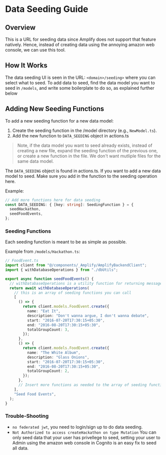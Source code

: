 # Data Seeding Guide

## Overview

This is a URL for seeding data since Amplify does not support that feature natively. Hence, instead of creating data using the annoying amazon web console, we can use this tool.

## How It Works

The data seeding UI is seen in the URL:
`<domain>/seeding>`
where you can select what to seed. To add data to seed, find the data model you want to seed in `/models`, and write some boilerplate to do so, as explained further below

## Adding New Seeding Functions

To add a new seeding function for a new data model:

1. Create the seeding function in the /model directory (e.g., `NewModel.ts`).
2. Add the new function to `DATA_SEEDING` object in actions.ts

> Note, if the data model you want to seed already exists, instead of creating a new file, expand the seeding function of the previous one, or create a new function in the file. We don't want mutliple files for the same data model.

The `DATA_SEEDING` object is found in actions.ts. If you want to add a new data model to seed. Make sure you add in the function to the seeding operation here.

Example:

```typescript
// Add more functions here for data seeding
const DATA_SEEDING: { [key: string]: SeedingFunction } = {
  seedHackathon,
  seedFoodEvents,
};
```

### Seeding Functions

Each seeding function is meant to be as simple as possible.

Example from `/models/Hackathon.ts`:

```typescript
// FoodEvent.ts
import client from "@/components/_Amplify/AmplifyBackendClient";
import { withDatabaseOperations } from "./dbUtils";

export async function seedFoodEvents() {
  // withDatabaseOperations is a utility function for returning messages and logs to the UI
  return await withDatabaseOperations(
    // this is an array of seeding functions you can call
    [
      () => {
        return client.models.FoodEvent.create({
          name: "Eat It",
          description: "Don't wanna argue, I don't wanna debate",
          start: "2016-07-20T17:30:15+05:30",
          end: "2016-08-20T17:30:15+05:30",
          totalGroupCount: 3,
        });
      },
      () => {
        return client.models.FoodEvent.create({
          name: "The White Album",
          description: "Glass Onions",
          start: "2016-07-20T17:30:15+05:30",
          end: "2016-08-20T17:30:15+05:30",
          totalGroupCount: 2,
        });
      },
      // Insert more functions as needed to the array of seeding functions
    ],
    "Seed Food Events",
  );
}
```

### Trouble-Shooting

- `no federated jwt`, you need to login/sign up to do data seeding.
- `Not Authorized to access createHackathon on type Mutation` You can only seed data that your user has privellege to seed, setting your user to Admin using the amazon web console in Cognito is an easy fix to seed all data.
